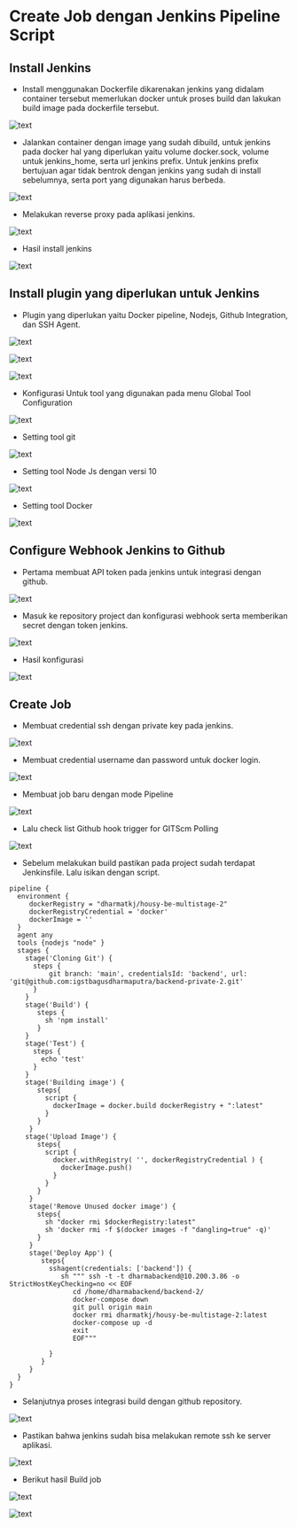 # Create Job dengan Jenkins Pipeline Script

## Install Jenkins

- Install menggunakan Dockerfile dikarenakan jenkins yang didalam container tersebut memerlukan docker untuk proses build dan lakukan build image pada dockerfile tersebut.

![text](./asset/Install/1.png)

- Jalankan container dengan image yang sudah dibuild, untuk jenkins pada docker hal yang diperlukan yaitu volume docker.sock, volume untuk jenkins_home, serta url jenkins prefix. Untuk jenkins prefix bertujuan agar tidak bentrok dengan jenkins yang sudah di install sebelumnya, serta port yang digunakan harus berbeda.

![text](./asset/Install/2.png)

- Melakukan reverse proxy pada aplikasi jenkins.

![text](./asset/Install/3.png)

- Hasil install jenkins

![text](./asset/Install/4.png)

## Install plugin yang diperlukan untuk Jenkins

- Plugin yang diperlukan yaitu Docker pipeline, Nodejs, Github Integration, dan SSH Agent.

![text](./asset/plugin/1.png)

![text](./asset/plugin/5.png)

![text](./asset/plugin/6.png)

- Konfigurasi Untuk tool yang digunakan pada menu Global Tool Configuration

![text](./asset/plugin/0.png)

- Setting tool git 

![text](./asset/plugin/2.png)

- Setting tool Node Js dengan versi 10

![text](./asset/plugin/3.png)

- Setting tool Docker

![text](./asset/plugin/4.png)

## Configure Webhook Jenkins to Github

- Pertama membuat API token pada jenkins untuk integrasi dengan github.

![text](./asset/webhook/1.png)

- Masuk ke repository project dan konfigurasi webhook serta memberikan secret dengan token jenkins.

![text](./asset/webhook/2.png)

- Hasil konfigurasi

![text](./asset/webhook/3.png)

## Create Job

- Membuat credential ssh dengan private key pada jenkins.

![text](./asset/JOB/1.png)

- Membuat credential username dan password untuk docker login.

![text](./asset/JOB/2.png)

- Membuat job baru dengan mode Pipeline

![text](./asset/JOB/3.png)

- Lalu check list Github hook trigger for GITScm Polling

![text](./asset/JOB/4.png)

- Sebelum melakukan build pastikan pada project sudah terdapat Jenkinsfile. Lalu isikan dengan script.
```
pipeline {
  environment {
     dockerRegistry = "dharmatkj/housy-be-multistage-2"
     dockerRegistryCredential = 'docker'
     dockerImage = ''
  }
  agent any
  tools {nodejs "node" }
  stages {
    stage('Cloning Git') {
      steps {
	      git branch: 'main', credentialsId: 'backend', url: 'git@github.com:igstbagusdharmaputra/backend-private-2.git'
      }
    }
    stage('Build') {
       steps {
         sh 'npm install'
       }
    }
    stage('Test') {
      steps {
        echo 'test'
      }
    }
    stage('Building image') {
       steps{
         script {
           dockerImage = docker.build dockerRegistry + ":latest"
         }
       }
     }
    stage('Upload Image') {
       steps{
         script {
           docker.withRegistry( '', dockerRegistryCredential ) {
             dockerImage.push()
           }
         }
       }
     }
     stage('Remove Unused docker image') {
       steps{
         sh "docker rmi $dockerRegistry:latest"
         sh 'docker rmi -f $(docker images -f "dangling=true" -q)'
       }
     }
     stage('Deploy App') {
        steps{
          sshagent(credentials: ['backend']) {
             sh """ ssh -t -t dharmabackend@10.200.3.86 -o StrictHostKeyChecking=no << EOF 
                cd /home/dharmabackend/backend-2/
                docker-compose down
                git pull origin main
                docker rmi dharmatkj/housy-be-multistage-2:latest
                docker-compose up -d
                exit
                EOF"""
            
          }
        }
     }
  }
}
```

- Selanjutnya proses integrasi build dengan github repository.

![text](./asset/JOB/5.png)

- Pastikan bahwa jenkins sudah bisa melakukan remote ssh ke server aplikasi.

![text](./asset/JOB/6.png)

- Berikut hasil Build job 

![text](./asset/JOB/7.png)

![text](./asset/JOB/8.png)

